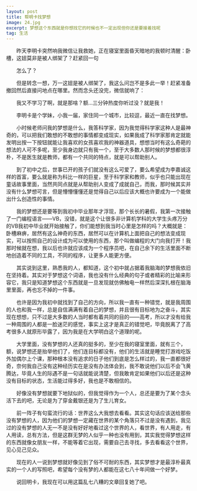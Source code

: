 ```yaml
---
layout: post
title: 帮明卡找梦想
image: 24.jpg
excerpt: 梦想这个东西就是你想找它的时候也不一定出现但你还是要接着找呢
tag: 生活
---
```

　　昨天李明卡突然响我微信让我救她，正在寝室里面昏天暗地的我顿时清醒：卧槽，这妞莫非是被人绑架了？赶紧回一句

　　怎么了？

　　但是转念一想，万一这妞是被人绑架了，我这么问岂不是多此一举！赶紧准备撤回然后直接问地点在哪里。然而念头还没完，微信就响了：

　　我又不学习了啊，就是那啥？额…三分钟热度你听过没？就是我！

　　李明卡是个学妹，小我一届，家住同一个城市，比较逗，最近一直在找梦想。

　　小时候老师问我的梦想是什么，我答科学家，因为我觉得科学家这种人是最神奇的，可以把我们敢想的不敢想的事情都变成现实，如果我成了科学家那肯定就能发明出按一下按钮就能让我喜欢的女孩喜欢我的神器道具，想想当时有这么奇葩的想法的人可不多呢，至少我身边就只有我一个，至于大多数人那时候的梦想都很淳朴，不是医生就是教师，都有一个共同的特点，就是可以帮助别人。

　　到了初中之后，世事已开的孩子们就没有这么可爱了，要么希望成为李嘉诚这样的首富，要么就是称为科比一样的巨星，至于科学家和教师，似乎也只能出现在童话故事里面，当然共同点就是从帮助别人变成了成就自己，而我，那时候其实并没有什么梦想可言，但是懵懵懂懂还是觉得自己以后应该大概也许要成为一个能做出什么创造性的事情。

　　我的梦想还是要等到我初中毕业那年才浮现，那个长长的暑假，我第一次接触了一门编程语言——VB，没错，就是这个让很多非计算机学科的大学生头疼万分的VB我初中毕业就开始接触了，你们能想到我当时心里是怎样的吗？大概就是：卧槽麻痹，居然有这么神奇的东西，居然可以在计算机上面把自己的想法变成现实，可以按照自己的设计成为可以使用的东西，那个叫做编程的大门向我打开！我那时候就在想，我以后也许就应该成为一个程序员吧，在自己余下的生活里面不断地创造着不同的工具，不同的程序，让更多人能更方便。

　　其实说到这里，熟悉我的人，都知道，这个初中就占据着我脑海的梦想我依旧在坚持着。其实对于梦想这个词语，我也没有什么经典的句子或者精彩的比喻来形容它，我只是知道梦想这个东西就是一旦发现就仿佛触电一样然后深深扎根在脑海里里面，再也忘不掉的一件事。

　　也许是因为我初中就找到了自己的方向，所以我一直有一种错觉，就是我周围的人也和我一样，总是自信满满有着自己的梦想，并且很有目标地为之奋斗，其实现在想想，只不过是大多数的人当时都有着共同的目的——高考，所以才没有给我一种周围的人都是一脸迷茫的感觉，事实上这才是真正的错觉吧，毕竟脱离了了高考很多人就原形毕露了，因为我是在大学明白这个道理的呢。

　　大学里面，没有梦想的人还真的挺多的，至少在我的寝室里面，就有三个，额，说梦想还是抬举他们了，他们连目标都没有，他们的生活就是睡觉打游戏吃饭外加偶尔上个课，那种根本没有追求的日子他们到底是怎么样过的，我一直都很好奇，奈何我自己没有这种经历实在是没有办法体会到，我不敢说他们以后不会飞黄腾达，毕竟人生的际遇不是一句话就能说清楚，但我敢肯定如果他们以后还是这种没有目标的状态，生活能过得多好，我也是不敢相信的。

　　好像没有梦想就要下地狱似的，但我觉得作为一个人，总还是要为了某个念头活下去的吧，无论是为了穿金戴银还是为了生儿育女。

　　前一阵子有句蛮流行的话：世界这么大我想去看看。其实这句话应该送给那些没有梦想的人，因为他们的梦想一定藏在世界的某个角落只不过是没有遇到，我见过的没有梦想的人无一不是没有好好地看过这个世界的人，看世界，有人用走，有人用读，总有方法，但是这群无梦的人似乎一种也没有用到，其实我觉得梦想这样的东西就像女朋友一样，不能等着它出现，需要自己去寻找，多去看看这个世界，见心见己见众。

　　现在的人一说到梦想就好像见到了俗不可耐的东西，其实梦想才是最淳朴最真实的一个人的写照吧，希望每个没有梦的人都能在这七八十年间做一个好梦。

　　说回明卡，我现在可以用这篇乱七八糟的文章回复她了吧。